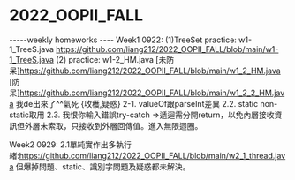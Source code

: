 # 2022_OOPII_FALL
-----weekly homeworks ----
Week1 0922:
(1)TreeSet practice:  w1-1_TreeS.java
https://github.com/liang212/2022_OOPII_FALL/blob/main/w1-1_TreeS.java
(2) practice:  w1-2_HM.java
[未防呆]https://github.com/liang212/2022_OOPII_FALL/blob/main/w1_2_HM.java
[防呆]https://github.com/liang212/2022_OOPII_FALL/blob/main/w1_2_2_HM.java
我de出來了^^氣死
{收穫,疑惑}
2-1. valueOf跟parseInt差異
2.2. static non-static取用
2.3. 我恨你輸入錯誤try-catch =>遞迴需分開return，以免內層接收資訊但外層未索取，只接收到外層回傳值。進入無限迴圈。

Week2 0929:
2.1單純實作出多執行緒:https://github.com/liang212/2022_OOPII_FALL/blob/main/w2_1_thread.java
但爆掉問題、static、識別字問題及疑惑都未解決。
